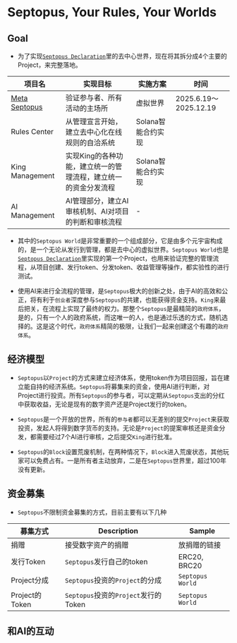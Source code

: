 # Septopus, Your Rules, Your Worlds

## Goal

* 为了实现[`Septopus Declaration`](/declaration)里的去中心世界，现在将其拆分成4个主要的Project，来完整落地。

|项目名 | 实现目标 | 实施方案 | 时间 |
|--- | --- | --- | --- |
| [Meta Septopus](/docs/world/overview) | 验证参与者、所有活动的主场所 | 虚拟世界 | 2025.6.19～2025.12.19 |
| Rules Center | 从管理宣言开始，建立去中心化在线规则的自洽系统 | Solana智能合约实现 |  |
| King Management | 实现King的各种功能，建立统一的管理流程，建立统一的资金分发流程 | Solana智能合约实现 |  |
| AI Management | AI管理部分，建立AI审核机制、AI对项目的判断和审核流程 | - |  |

* 其中的`Septopus World`是非常重要的一个组成部分，它是由多个元宇宙构成的，是一个无论从发行到管理，都是去中心的虚拟世界。`Septopus World`也是[`Septopus Declaration`](https://septopus.xyz/declaration)里实现的第一个Project，也用来验证完整的管理流程，从项目创建、发行token、分发token、收益管理等操作，都实验性的进行测试。
  
* 使用AI来进行全流程的管理，是`Septopus`极大的创新之处，由于AI的高效和公正，将有利于`创业者`深度参与`Septopus`的共建，也能获得资金支持。`King`来最后把关，在流程上实现了最终的权力。那整个`Septopus`是最精简的`政府体系`，是的，只有一个人的政府系统，而这唯一的人，也是通过乐透的方式，随机选择的。这是这个时代，`政府体系`精简的极限，让我们一起来创建这个有趣的`政府体系`。

## 经济模型

* `Septopus`以`Project`的方式来建立经济体系，使用token作为项目回报，旨在建立能自持的经济系统。`Septopus`将募集来的资金，使用AI进行判断，对Project进行投资。所有`Septopus`的参与者，可以定期从`Septopus`支出的分红中获取收益，无论是现有的数字资产还是Project发行的token。
  
* `Septopus`是一个开放的世界，所有的`参与者`都可以无差别的提交`Project`来获取投资，发起人将得到数字货币的支持。无论是`Project`的提案审核还是资金分发，都需要经过7个AI进行审核，之后提交`King`进行批准。

* `Septopus`的`Block`设置荒废机制，在两种情况下，`Block`进入荒废状态，其他玩家可以免费占有。一是所有者主动放弃，二是在`Septopus`世界里，超过100年没有更新。

## 资金募集

* `Septopus`不限制资金募集的方式，目前主要有以下几种

|募集方式 | Description | Sample |
|--- | --- | --- |
| 捐赠 | 接受数字资产的捐赠 | 放捐赠的链接 |
| 发行Token | `Septopus`发行自己的token | ERC20, BRC20 |
| Project分成 | `Septopus`投资的`Project`的分成 | `Septopus World` |
| Project的Token | `Septopus`投资的`Project`发行的Token | `Septopus World` |

## 和AI的互动

